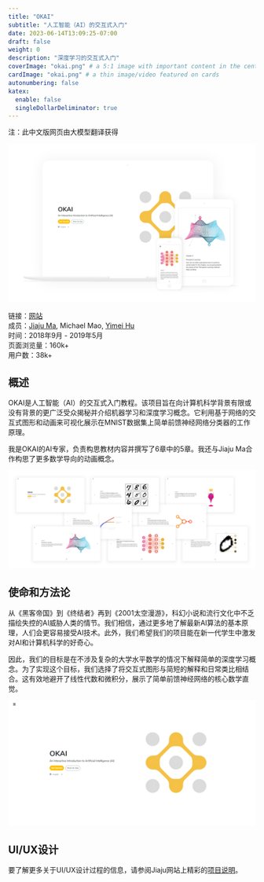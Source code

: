 ```yaml
---
title: "OKAI"
subtitle: "人工智能（AI）的交互式入门"
date: 2023-06-14T13:09:25-07:00
draft: false
weight: 0
description: "深度学习的交互式入门"
coverImage: "okai.png" # a 5:1 image with important content in the center 1/3 zone for best effect
cardImage: "okai.png" # a thin image/video featured on cards
autonumbering: false
katex:
  enable: false
  singleDollarDeliminator: true
---
```


注：此中文版网页由大模型翻译获得

![在多个设备上查看OKAI](okai_landing.png "在多个设备上查看OKAI")

链接：[网站](https://okai.brown.edu) \
成员：[Jiaju Ma](https://majiaju.io), Michael Mao, [Yimei Hu](http://yimeihu.com/) \
时间：2018年9月 - 2019年5月 \
页面浏览量：160k+ \
用户数：38k+

## 概述

OKAI是人工智能（AI）的交互式入门教程。该项目旨在向计算机科学背景有限或没有背景的更广泛受众揭秘并介绍机器学习和深度学习概念。它利用基于网络的交互式图形和动画来可视化展示在MNIST数据集上简单前馈神经网络分类器的工作原理。

我是OKAI的AI专家，负责构思教材内容并撰写了6章中的5章。我还与Jiaju Ma合作构思了更多数学导向的动画概念。

![OKAI章节](okai_chapters.png "OKAI章节")

## 使命和方法论

从《黑客帝国》到《终结者》再到《2001太空漫游》，科幻小说和流行文化中不乏描绘失控的AI威胁人类的情节。我们相信，通过更多地了解最新AI算法的基本原理，人们会更容易接受AI技术。此外，我们希望我们的项目能在新一代学生中激发对AI和计算机科学的好奇心。

因此，我们的目标是在不涉及复杂的大学水平数学的情况下解释简单的深度学习概念。为了实现这个目标，我们选择了将交互式图形与简短的解释和日常类比相结合。这有效地避开了线性代数和微积分，展示了简单前馈神经网络的核心数学直觉。

![OKAI首页](okai_index.png "OKAI首页")

## UI/UX设计

要了解更多关于UI/UX设计过程的信息，请参阅Jiaju网站上精彩的[项目说明](https://majiaju.io/okai)。